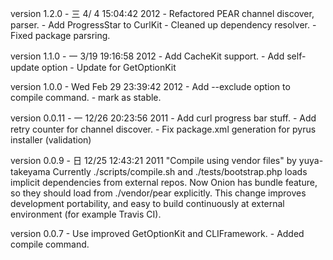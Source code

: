 
version 1.2.0  - 三  4/ 4 15:04:42 2012
    - Refactored PEAR channel discover, parser.
    - Add ProgressStar to CurlKit
    - Cleaned up dependency resolver.
    - Fixed package parsring.

version 1.1.0  - 一  3/19 19:16:58 2012
    - Add CacheKit support.
    - Add self-update option
    - Update for GetOptionKit

version 1.0.0  - Wed Feb 29 23:39:42 2012
    - Add  --exclude option to compile command.
    - mark as stable.

version 0.0.11 - 一 12/26 20:23:56 2011
    - Add curl progress bar stuff.
    - Add retry counter for channel discover.
    - Fix package.xml generation for pyrus installer (validation)

version 0.0.9 - 日 12/25 12:43:21 2011
    "Compile using vendor files" by yuya-takeyama
    Currently ./scripts/compile.sh and ./tests/bootstrap.php loads implicit dependencies from external repos.
    Now Onion has bundle feature, so they should load from ./vendor/pear explicitly.
    This change improves development portability, and easy to build continuously at external environment (for example Travis CI).

version 0.0.7
    - Use improved GetOptionKit and CLIFramework.
    - Added compile command.
